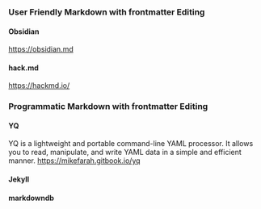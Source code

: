 ### User Friendly Markdown with frontmatter Editing

#### Obsidian

https://obsidian.md

#### hack.md

https://hackmd.io/

### Programmatic Markdown with frontmatter Editing

#### YQ

YQ is a lightweight and portable command-line YAML processor. It allows you to read, manipulate, and write YAML data in a simple and efficient manner.
https://mikefarah.gitbook.io/yq

#### Jekyll

#### markdowndb
